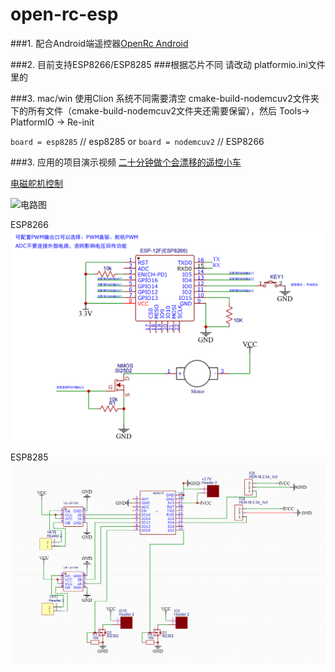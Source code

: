 # open-rc-esp

###1. 配合Android端遥控器[OpenRc Android](https://github.com/wang-x-zhen/open-rc-android)

###2. 目前支持ESP8266/ESP8285
###根据芯片不同 
请改动 platformio.ini文件里的 

###3. mac/win 使用Clion 系统不同需要清空 cmake-build-nodemcuv2文件夹下的所有文件（cmake-build-nodemcuv2文件夹还需要保留），然后 Tools-> PlatformIO -> Re-init



`board = esp8285` // esp8285
or
`board = nodemcuv2`  // ESP8266 

###3. 应用的项目演示视频 
[二十分钟做个会漂移的遥控小车](https://www.bilibili.com/video/BV1zY41187JN/)

[电磁舵机控制](https://www.bilibili.com/video/BV1BF411q7JE/)

![电路图](esp8285mini.jpg)

ESP8266
![电路图](img_1.png)

ESP8285
![电路图](oprec-max.png)

